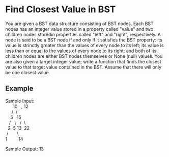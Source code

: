 # Find Closest Value in BST

You are given a BST data structure consisting of BST nodes. Each BST nodes has an integer value stored in a property called "value" and two children nodes storedin properties called "left" and "right", respectively. A node is said to be a BST node if and only if it satisfies the BST property: its value is strinctly greater than the values of every node to its left; its value is less than or equal to the values of every node to its right; and both of its children nodes are either BST nodes themselves or None (null) values. You are also given a target integer value; write a function that finds the closest value to that target value contained in the BST. Assume that there will only be one closest value.

## Example

Sample Input:  
&nbsp;&nbsp;&nbsp;&nbsp;&nbsp;&nbsp;10&nbsp;&nbsp;&nbsp;, 12  
&nbsp;&nbsp;&nbsp;&nbsp;&nbsp;/&nbsp;&nbsp;\  
&nbsp;&nbsp;&nbsp;&nbsp;5&nbsp;&nbsp;&nbsp;15  
&nbsp;&nbsp;&nbsp;/ &nbsp; \ &nbsp; /&nbsp;&nbsp;\  
&nbsp;&nbsp;2&nbsp;&nbsp;5&nbsp;13&nbsp;&nbsp;22  
&nbsp;/&nbsp;&nbsp;&nbsp;&nbsp;&nbsp;&nbsp;&nbsp;\  
1&nbsp;&nbsp;&nbsp;&nbsp;&nbsp;&nbsp;&nbsp;&nbsp;&nbsp;14  

Sample Output: 13